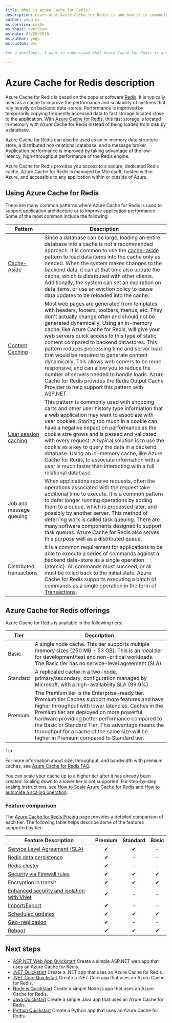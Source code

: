 ```yaml
---
title: What is Azure Cache for Redis?
description: Learn what Azure Cache for Redis is and how it is commonly used.
author: yegu-ms
ms.service: cache
ms.topic: overview
ms.date: 03/26/2018
ms.author: yegu
ms.custom: mvc

#As a developer, I want to understand what Azure Cache for Redis is and how it can improve performance in my application.

---
```


# Azure Cache for Redis description

Azure Cache for Redis is based on the popular software [Redis](https://redis.io/). It is typically used as a cache to improve the performance and scalability of systems that rely heavily on backend data-stores. Performance is improved by temporarily copying frequently accessed data to fast storage located close to the application. With [Azure Cache for Redis](https://redis.io/), this fast storage is located in-memory with Azure Cache for Redis instead of being loaded from disk by a database.

Azure Cache for Redis can also be used as an in-memory data structure store, a distributed non-relational database, and a message broker. Application performance is improved by taking advantage of the low-latency, high-throughput performance of the Redis engine.

Azure Cache for Redis provides you access to a secure, dedicated Redis cache. Azure Cache for Redis is managed by Microsoft, hosted within Azure, and accessible to any application within or outside of Azure.

## Using Azure Cache for Redis

There are many common patterns where Azure Cache for Redis is used to support application architecture or to improve application performance. Some of the most common include the following:

| Pattern      | Description                                        |
| ------------ | -------------------------------------------------- |
| [Cache-Aside](cache-web-app-cache-aside-leaderboard.md) | Since a database can be large, loading an entire database into a cache is not a recommended approach. It is common to use the [cache-aside](https://docs.microsoft.com/azure/architecture/patterns/cache-aside) pattern to load data items into the cache only as needed. When the system makes changes to the backend data, it can at that time also update the cache, which is distributed with other clients. Additionally, the system can set an expiration on data items, or use an eviction policy to cause data updates to be reloaded into the cache.|
| [Content Caching](cache-aspnet-output-cache-provider.md) | Most web pages are generated from templates with headers, footers, toolbars, menus, etc. They don't actually change often and should not be generated dynamically. Using an in-memory cache, like Azure Cache for Redis, will give your web servers quick access to this type of static content compared to backend datastores. This pattern reduces processing time and server load that would be required to generate content dynamically. This allows web servers to be more responsive, and can allow you to reduce the number of servers needed to handle loads. Azure Cache for Redis provides the Redis Output Cache Provider to help support this pattern with ASP.NET.|
| [User session caching](cache-aspnet-session-state-provider.md) | This pattern is commonly used with shopping carts and other user history type information that a web application may want to associate with user cookies. Storing too much in a cookie can have a negative impact on performance as the cookie size grows and is passed and validated with every request. A typical solution is to use the cookie as a key to query the data in a backend database. Using an in-memory cache, like Azure Cache for Redis, to associate information with a user is much faster than interacting with a full relational database. |
| Job and message queuing | When applications receive requests, often the operations associated with the request take additional time to execute. It is a common pattern to defer longer running operations by adding them to a queue, which is processed later, and possibly by another server. This method of deferring work is called task queuing. There are many software components designed to support task queues. Azure Cache for Redis also serves this purpose well as a distributed queue.|
| Distributed transactions | It is a common requirement for applications to be able to execute a series of commands against a backend data-store as a single operation (atomic). All commands must succeed, or all must be rolled back to the initial state. Azure Cache for Redis supports executing a batch of commands as a single operation in the form of [Transactions](https://redis.io/topics/transactions). |

## Azure Cache for Redis offerings

Azure Cache for Redis is available in the following tiers:

| Tier | Description |
|---|---|
Basic | A single node cache. This tier supports multiple memory sizes (250 MB - 53 GB). This is an ideal tier for development/test and non-critical workloads. The Basic tier has no service-level agreement (SLA) |
| Standard | A replicated cache in a two-node, primary/secondary, configuration managed by Microsoft, with a high-availability SLA (99.9%) |
| Premium | The Premium tier is the Enterprise-ready tier. Premium tier Caches support more features and have higher throughput with lower latencies. Caches in the Premium tier are deployed on more powerful hardware providing better performance compared to the Basic or Standard Tier. This advantage means the throughput for a cache of the same size will be higher in Premium compared to Standard tier. |

> [!TIP]
> For more information about size, throughput, and bandwidth with premium caches, see [Azure Cache for Redis FAQ](cache-faq.md#what-azure-cache-for-redis-offering-and-size-should-i-use).
>

You can scale your cache up to a higher tier after it has already been created. Scaling down to a lower tier is not supported. For step-by-step scaling instructions, see [How to Scale Azure Cache for Redis](cache-how-to-scale.md) and [How to automate a scaling operation](cache-how-to-scale.md#how-to-automate-a-scaling-operation).

### Feature comparison

The [Azure Cache for Redis Pricing](https://azure.microsoft.com/pricing/details/cache/) page provides a detailed comparison of each tier. The following table helps describe some of the features supported by tier:

| Feature Description | Premium | Standard | Basic |
| ------------------- | :-----: | :------: | :---: |
| [Service Level Agreement (SLA)](https://azure.microsoft.com/support/legal/sla/cache/v1_0/) |✔|✔|-|
| [Redis data persistence](cache-how-to-premium-persistence.md) |✔|-|-|
| [Redis cluster](cache-how-to-premium-clustering.md) |✔|-|-|
| [Security via Firewall rules](cache-configure.md#firewall) |✔|✔|✔|
| Encryption in transit |✔|✔|✔|
| [Enhanced security and isolation with VNet](cache-how-to-premium-vnet.md) |✔|-|-|
| [Import/Export](cache-how-to-import-export-data.md) |✔|-|-|
| [Scheduled updates](cache-administration.md#schedule-updates) |✔|✔|✔|
| [Geo-replication](cache-how-to-geo-replication.md) |✔|-|-|
| [Reboot](cache-administration.md#reboot) |✔|✔|✔|

## Next steps

* [ASP.NET Web App Quickstart](cache-web-app-howto.md)
  Create a simple ASP.NET web app that uses an Azure Cache for Redis.
* [.NET Quickstart](cache-dotnet-how-to-use-azure-redis-cache.md)
  Create a .NET app that uses an Azure Cache for Redis.
* [.NET Core Quickstart](cache-dotnet-core-quickstart.md)
  Create a .NET Core app that uses an Azure Cache for Redis.
* [Node.js Quickstart](cache-nodejs-get-started.md)
  Create a simple Node.js app that uses an Azure Cache for Redis.
* [Java Quickstart](cache-java-get-started.md)
  Create a simple Java app that uses an Azure Cache for Redis.
* [Python Quickstart](cache-python-get-started.md)
  Create a Python app that uses an Azure Cache for Redis.
